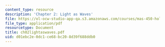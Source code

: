 ```yaml
---
content_type: resource
description: 'Chapter 2: Light as Waves'
file: https://ol-ocw-studio-app-qa.s3.amazonaws.com/courses/mas-450-holographic-imaging-spring-2003/d01ebc2e0dc1ce68bc208d39f688ddb0_ch02lightaswaves.pdf
file_type: application/pdf
resourcetype: Document
title: ch02lightaswaves.pdf
uid: d01ebc2e-0dc1-ce68-bc20-8d39f688ddb0
---
```

